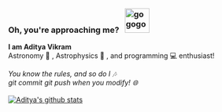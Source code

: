 <h3>Oh, you're approaching me? &nbsp; <img src="https://vignette2.wikia.nocookie.net/siivagunner/images/f/fb/JoJo_Menacing.png/revision/latest?cb=20170418122419" height=50 width=50 alt="gogogo"/></h3>
<b>I am Aditya Vikram</b><br>
Astronomy 🚀 , Astrophysics 🌌 , and programming 💻 enthusiast!<br>

<i>You know the rules, and so do I 🎶<br>
git commit git push when you modify! 🌐</i><br><br>
[![Aditya's github stats](https://github-readme-stats.vercel.app/api?username=at-adityavikram&show_icons=true&theme=tokyonight)](https://github.com/at-adityavikram/github-readme-stats)<br>

